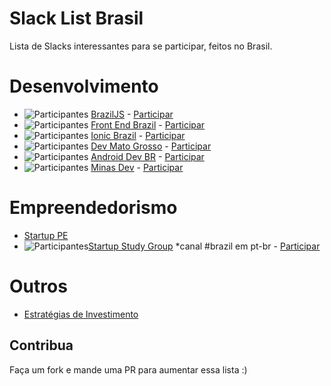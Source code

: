 # Slack List Brasil

Lista de Slacks interessantes para se participar, feitos no Brasil.

# Desenvolvimento
- ![Participantes](http://braziljs-slack.herokuapp.com/badge.svg) [BrazilJS](http://braziljs.slack.com) - [Participar](http://braziljs-slack.herokuapp.com/)
- ![Participantes](http://frontendbrasil-slack.herokuapp.com/badge.svg) [Front End Brazil](http://frontendbrasil.slack.com) - [Participar](http://frontendbrasil-slack.herokuapp.com/)
- ![Participantes](http://ionicbrazil.herokuapp.com/badge.svg) [Ionic Brazil](http://ionicbrazil.slack.com) - [Participar](http://ionicbrazil.herokuapp.com/)
- ![Participantes](http://devmt.herokuapp.com/badge.svg) [Dev Mato Grosso](http://devmt.slack.com) - [Participar](http://devmt.herokuapp.com/)
- ![Participantes](http://androiddevbr.herokuapp.com/badge.svg) [Android Dev BR](http://androiddevbr.herokuapp.com/) - [Participar](http://androiddevbr.herokuapp.com/)
- ![Participantes](http://slack.minasdev.org/badge.svg) [Minas Dev](http://slack.minasdev.org/) - [Participar](http://slack.minasdev.org/)

# Empreendedorismo
- [Startup PE](http://startupe.slack.com)
- ![Participantes](http://ssg-slack.herokuapp.com/badge.svg)[Startup Study Group](http://ssg-slack.slack.com) *canal #brazil em pt-br - [Participar](http://ssg-slack.herokuapp.com/)

# Outros 
- [Estratégias de Investimento](https://docs.google.com/forms/d/17OecElQDB9Fyt56bKQMDdvmwQZnnpQPBFzUOrTDgZJ0/viewform?c=0&w=1)

## Contribua
Faça um fork e mande uma PR para aumentar essa lista :)
